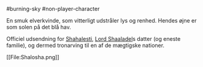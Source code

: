 #burning-sky #non-player-character

En smuk elverkvinde, som vitterligt udstråler lys og renhed. Hendes øjne er som solen på det blå hav.

Officiel udsendning for [Shahalesti](./Shahalesti.md), [Lord Shaaladel](./Lord%20Shaaladel.md)s datter (og eneste familie), og dermed tronarving til en af de mægtigske nationer. 

[[File:Shalosha.png]]
